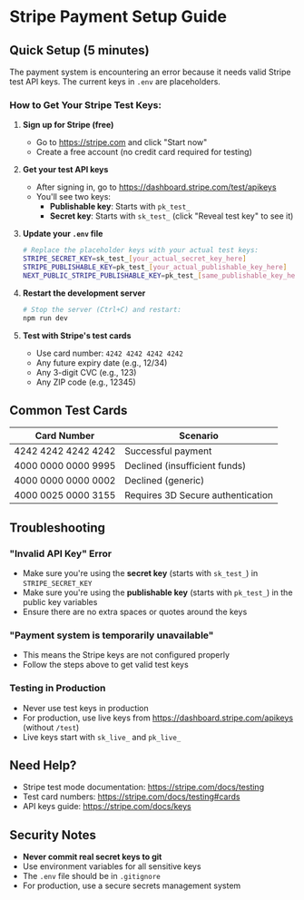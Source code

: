 # Stripe Payment Setup Guide

## Quick Setup (5 minutes)

The payment system is encountering an error because it needs valid Stripe test API keys. The current keys in `.env` are placeholders.

### How to Get Your Stripe Test Keys:

1. **Sign up for Stripe (free)**
   - Go to https://stripe.com and click "Start now" 
   - Create a free account (no credit card required for testing)

2. **Get your test API keys**
   - After signing in, go to https://dashboard.stripe.com/test/apikeys
   - You'll see two keys:
     - **Publishable key**: Starts with `pk_test_`
     - **Secret key**: Starts with `sk_test_` (click "Reveal test key" to see it)

3. **Update your `.env` file**
   ```bash
   # Replace the placeholder keys with your actual test keys:
   STRIPE_SECRET_KEY=sk_test_[your_actual_secret_key_here]
   STRIPE_PUBLISHABLE_KEY=pk_test_[your_actual_publishable_key_here]
   NEXT_PUBLIC_STRIPE_PUBLISHABLE_KEY=pk_test_[same_publishable_key_here]
   ```

4. **Restart the development server**
   ```bash
   # Stop the server (Ctrl+C) and restart:
   npm run dev
   ```

5. **Test with Stripe's test cards**
   - Use card number: `4242 4242 4242 4242`
   - Any future expiry date (e.g., 12/34)
   - Any 3-digit CVC (e.g., 123)
   - Any ZIP code (e.g., 12345)

## Common Test Cards

| Card Number | Scenario |
|------------|----------|
| 4242 4242 4242 4242 | Successful payment |
| 4000 0000 0000 9995 | Declined (insufficient funds) |
| 4000 0000 0000 0002 | Declined (generic) |
| 4000 0025 0000 3155 | Requires 3D Secure authentication |

## Troubleshooting

### "Invalid API Key" Error
- Make sure you're using the **secret key** (starts with `sk_test_`) in `STRIPE_SECRET_KEY`
- Make sure you're using the **publishable key** (starts with `pk_test_`) in the public key variables
- Ensure there are no extra spaces or quotes around the keys

### "Payment system is temporarily unavailable"
- This means the Stripe keys are not configured properly
- Follow the steps above to get valid test keys

### Testing in Production
- Never use test keys in production
- For production, use live keys from https://dashboard.stripe.com/apikeys (without `/test`)
- Live keys start with `sk_live_` and `pk_live_`

## Need Help?

- Stripe test mode documentation: https://stripe.com/docs/testing
- Test card numbers: https://stripe.com/docs/testing#cards
- API keys guide: https://stripe.com/docs/keys

## Security Notes

- **Never commit real secret keys to git**
- Use environment variables for all sensitive keys
- The `.env` file should be in `.gitignore`
- For production, use a secure secrets management system